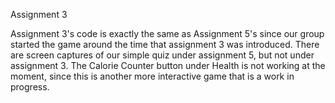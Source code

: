 Assignment 3

Assignment 3's code is exactly the same as Assignment 5's since our group started the game around the time that assignment 3 was introduced. There are screen captures of our simple quiz under assignment 5, but not under assignment 3.
The Calorie Counter button under Health is not working at the moment, since this is another more interactive game that is a work in progress.
